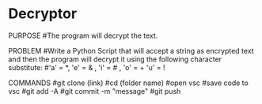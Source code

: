 # Decryptor
PURPOSE
#The program will decrypt the text.

PROBLEM
#Write a Python Script that will accept a string as encrypted text and then the program will decrypt it using the following character substitute:
#'a' = *, 'e' = & , 'i' = # , 'o' = + 'u' = !

COMMANDS
#git clone (link)
#cd (folder name)
#open vsc
#save code to vsc
#git add -A
#git commit -m "message"
#git push
